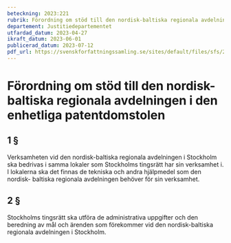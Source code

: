 ```yaml
---
beteckning: 2023:221
rubrik: Förordning om stöd till den nordisk-baltiska regionala avdelningen i den enhetliga patentdomstolen
departement: Justitiedepartementet
utfardad_datum: 2023-04-27
ikraft_datum: 2023-06-01
publicerad_datum: 2023-07-12
pdf_url: https://svenskforfattningssamling.se/sites/default/files/sfs/2023-04/SFS2023-221.pdf
---
```


# Förordning om stöd till den nordisk-baltiska regionala avdelningen i den enhetliga patentdomstolen

## 1 §

Verksamheten vid den nordisk-baltiska regionala avdelningen i Stockholm ska bedrivas i samma lokaler som Stockholms tingsrätt har sin verksamhet i. I lokalerna ska det finnas de tekniska och andra hjälpmedel som den nordisk- baltiska regionala avdelningen behöver för sin verksamhet.

## 2 §

Stockholms tingsrätt ska utföra de administrativa uppgifter och den beredning av mål och ärenden som förekommer vid den nordisk-baltiska regionala avdelningen i Stockholm.